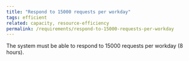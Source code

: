 ```yaml
---
title: "Respond to 15000 requests per workday"
tags: efficient
related: capacity, resource-efficiency
permalink: /requirements/respond-to-15000-requests-per-workday
---
```


<div class="quality-requirement" markdown="1">

The system must be able to respond to 15000 requests per workday (8 hours).

</div><br>




